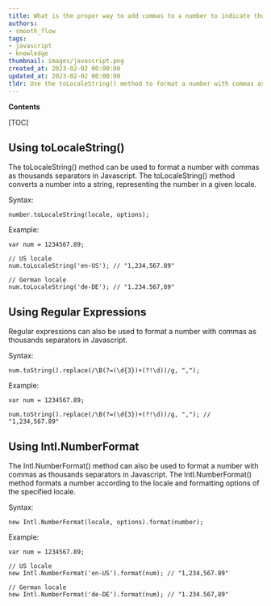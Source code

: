 ```yaml
---
title: What is the proper way to add commas to a number to indicate thousands?
authors:
- smooth_flow
tags:
- javascript
- knowledge
thumbnail: images/javascript.png
created_at: 2023-02-02 00:00:00
updated_at: 2023-02-02 00:00:00
tldr: Use the toLocaleString() method to format a number with commas as thousands separators in Javascript.
---
```


**Contents**

[TOC]

## Using toLocaleString()

The toLocaleString() method can be used to format a number with commas as thousands separators in Javascript. The toLocaleString() method converts a number into a string, representing the number in a given locale.

Syntax:

```
number.toLocaleString(locale, options);
```

Example:

```
var num = 1234567.89;

// US locale
num.toLocaleString('en-US'); // "1,234,567.89"

// German locale
num.toLocaleString('de-DE'); // "1.234.567,89"
```

## Using Regular Expressions

Regular expressions can also be used to format a number with commas as thousands separators in Javascript.

Syntax:

```
num.toString().replace(/\B(?=(\d{3})+(?!\d))/g, ",");
```

Example:

```
var num = 1234567.89;

num.toString().replace(/\B(?=(\d{3})+(?!\d))/g, ","); // "1,234,567.89"
```

## Using Intl.NumberFormat

The Intl.NumberFormat() method can also be used to format a number with commas as thousands separators in Javascript. The Intl.NumberFormat() method formats a number according to the locale and formatting options of the specified locale.

Syntax:

```
new Intl.NumberFormat(locale, options).format(number);
```

Example:

```
var num = 1234567.89;

// US locale
new Intl.NumberFormat('en-US').format(num); // "1,234,567.89"

// German locale
new Intl.NumberFormat('de-DE').format(num); // "1.234.567,89"
```
